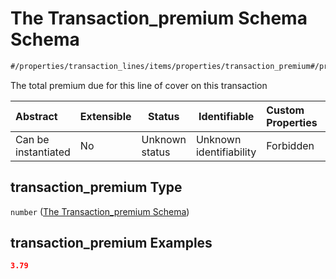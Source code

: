 # The Transaction_premium Schema Schema

```txt
#/properties/transaction_lines/items/properties/transaction_premium#/properties/transaction_lines/items/properties/transaction_premium
```

The total premium due for this line of cover on this transaction


| Abstract            | Extensible | Status         | Identifiable            | Custom Properties | Additional Properties | Access Restrictions | Defined In                                                                                       |
| :------------------ | ---------- | -------------- | ----------------------- | :---------------- | --------------------- | ------------------- | ------------------------------------------------------------------------------------------------ |
| Can be instantiated | No         | Unknown status | Unknown identifiability | Forbidden         | Allowed               | none                | [policy_transaction.schema.json\*](../out/policy_transaction.schema.json "open original schema") |

## transaction_premium Type

`number` ([The Transaction_premium Schema](policy_transaction-properties-the-transaction_lines-schema-the-transaction-lines-schema-properties-the-transaction_premium-schema.md))

## transaction_premium Examples

```json
3.79
```

